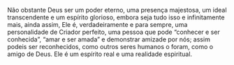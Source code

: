 ﻿Não obstante Deus ser um poder eterno, uma presença majestosa, um ideal transcendente e um espírito glorioso, embora seja tudo isso e infinitamente mais, ainda assim, Ele é, verdadeiramente e para sempre, uma personalidade de Criador perfeito, uma pessoa que pode “conhecer e ser conhecida”, “amar e ser amada” e demonstrar amizade por nós; assim podeis ser reconhecidos, como outros seres humanos o foram, como o amigo de Deus. Ele é um espírito real e uma realidade espiritual.